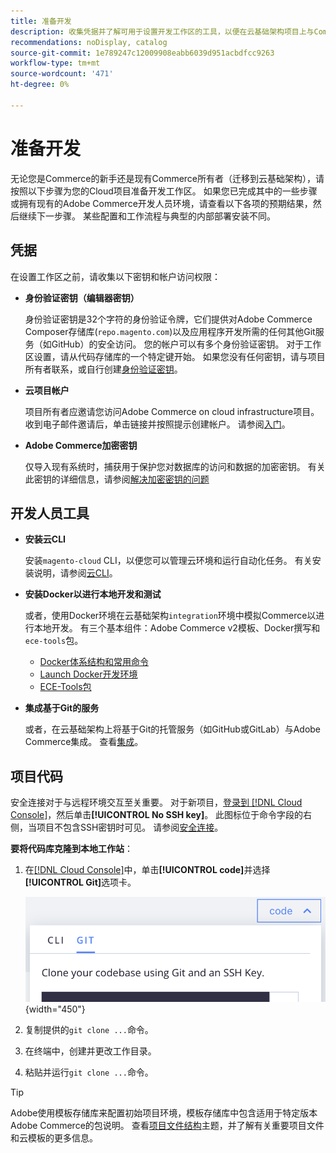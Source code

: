 ```yaml
---
title: 准备开发
description: 收集凭据并了解可用于设置开发工作区的工具，以便在云基础架构项目上与Commerce一起使用。
recommendations: noDisplay, catalog
source-git-commit: 1e789247c12009908eabb6039d951acbdfcc9263
workflow-type: tm+mt
source-wordcount: '471'
ht-degree: 0%

---
```


# 准备开发

无论您是Commerce的新手还是现有Commerce所有者（迁移到云基础架构），请按照以下步骤为您的Cloud项目准备开发工作区。 如果您已完成其中的一些步骤或拥有现有的Adobe Commerce开发人员环境，请查看以下各项的预期结果，然后继续下一步骤。 某些配置和工作流程与典型的内部部署安装不同。

## 凭据

在设置工作区之前，请收集以下密钥和帐户访问权限：

- **身份验证密钥（编辑器密钥）**

  身份验证密钥是32个字符的身份验证令牌，它们提供对Adobe Commerce Composer存储库(`repo.magento.com`)以及应用程序开发所需的任何其他Git服务（如GitHub）的安全访问。 您的帐户可以有多个身份验证密钥。 对于工作区设置，请从代码存储库的一个特定键开始。 如果您没有任何密钥，请与项目所有者联系，或自行创建[身份验证密钥](../cloud-guide/development/authentication-keys.md)。

- **云项目帐户**

  项目所有者应邀请您访问Adobe Commerce on cloud infrastructure项目。 收到电子邮件邀请后，单击链接并按照提示创建帐户。 请参阅[入门](onboarding.md)。

- **Adobe Commerce加密密钥**

  仅导入现有系统时，捕获用于保护您对数据库的访问和数据的加密密钥。 有关此密钥的详细信息，请参阅[解决加密密钥的问题](https://experienceleague.adobe.com/docs/commerce-knowledge-base/kb/troubleshooting/miscellaneous/resolve-issues-with-encryption-key.html)

## 开发人员工具

- **安装云CLI**

  安装`magento-cloud` CLI，以便您可以管理云环境和运行自动化任务。 有关安装说明，请参阅[云CLI](../cloud-guide/dev-tools/cloud-cli-overview.md)。

- **安装Docker以进行本地开发和测试**

  或者，使用Docker环境在云基础架构`integration`环境中模拟Commerce以进行本地开发。 有三个基本组件：Adobe Commerce v2模板、Docker撰写和`ece-tools`包。

   - [Docker体系结构和常用命令](../cloud-guide/dev-tools/cloud-docker.md)
   - [Launch Docker开发环境](https://developer.adobe.com/commerce/cloud-tools/docker/setup/)
   - [ECE-Tools包](../cloud-guide/dev-tools/package-overview.md)

- **集成基于Git的服务**

  或者，在云基础架构上将基于Git的托管服务（如GitHub或GitLab）与Adobe Commerce集成。 查看[集成](../cloud-guide/integrations/overview.md)。

## 项目代码

安全连接对于与远程环境交互至关重要。 对于新项目，[登录到 [!DNL Cloud Console]](https://console.adobecommerce.com)，然后单击&#x200B;**[!UICONTROL No SSH key]**。 此图标位于命令字段的右侧，当项目不包含SSH密钥时可见。 请参阅[安全连接](../cloud-guide/development/secure-connections.md#add-an-ssh-public-key-to-your-account)。

**要将代码库克隆到本地工作站**：

1. 在[[!DNL Cloud Console]](https://console.adobecommerce.com)中，单击&#x200B;**[!UICONTROL code]**&#x200B;并选择&#x200B;**[!UICONTROL Git]**&#x200B;选项卡。

   ![克隆代码](../assets/ui-git-code.png){width="450"}

1. 复制提供的`git clone ...`命令。

1. 在终端中，创建并更改工作目录。

1. 粘贴并运行`git clone ...`命令。

>[!TIP]
>
>Adobe使用模板存储库来配置初始项目环境，模板存储库中包含适用于特定版本Adobe Commerce的包说明。 查看[项目文件结构](../cloud-guide/project/file-structure.md)主题，并了解有关重要项目文件和云模板的更多信息。
